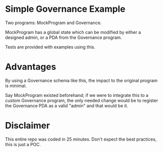 # Simple Governance Example

Two programs: MockProgram and Governance.

MockProgram has a global state which can be modified by either a designed admin, or a PDA from the Governance program.

Tests are provided with examples using this.

# Advantages

By using a Governance schema like this, the impact to the original program is minimal.

Say MockProgram existed beforehand; if we were to integrate this to a custom Governance program, the only needed change would be to register the Governance PDA as a valid "admin" and that would be it.

# Disclaimer

This entire repo was coded in 25 minutes. Don't expect the best practices, this is just a POC.
